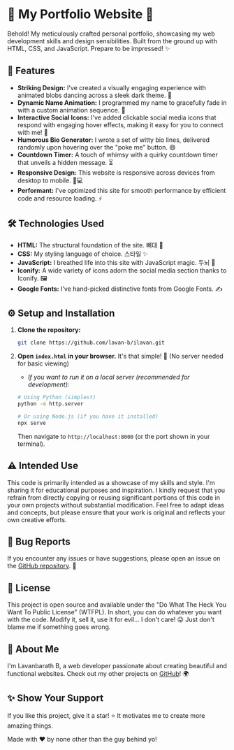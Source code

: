 # 🚀 My Portfolio Website 🎨

Behold! My meticulously crafted personal portfolio, showcasing my web development skills and design sensibilities.  Built from the ground up with HTML, CSS, and JavaScript. Prepare to be impressed! ✨

## 🌟 Features

*   **Striking Design:** I've created a visually engaging experience with animated blobs dancing across a sleek dark theme. 🖤
*   **Dynamic Name Animation:** I programmed my name to gracefully fade in with a custom animation sequence. 🤩
*   **Interactive Social Icons:** I've added clickable social media icons that respond with engaging hover effects, making it easy for you to connect with me! 🔗
*   **Humorous Bio Generator:** I wrote a set of witty bio lines, delivered randomly upon hovering over the "poke me" button. 😄
*   **Countdown Timer:** A touch of whimsy with a quirky countdown timer that unveils a hidden message. ⏳
*   **Responsive Design:** This website is responsive across devices from desktop to mobile. 📱💻
*   **Performant:** I've optimized this site for smooth performance by efficient code and resource loading. ⚡

## 🛠️ Technologies Used

*   **HTML:**  The structural foundation of the site. 뼈대 🧱
*   **CSS:**  My styling language of choice. 스타일 ✨
*   **JavaScript:**  I breathed life into this site with JavaScript magic. 두뇌 🧠
*   **Iconify:**  A wide variety of icons adorn the social media section thanks to Iconify. 🖼️
*   **Google Fonts:** I've hand-picked distinctive fonts from Google Fonts. ✍️

## ⚙️ Setup and Installation

1.  **Clone the repository:**
    ```bash
    git clone https://github.com/lavan-b/ilavan.git
    ```

2.  **Open `index.html` in your browser.** It's that simple! 🎉 (No server needed for basic viewing)

    *   _If you want to run it on a local server (recommended for development):_

    ```bash
    # Using Python (simplest)
    python -m http.server

    # Or using Node.js (if you have it installed)
    npx serve
    ```

    Then navigate to `http://localhost:8000` (or the port shown in your terminal).

## ⚠️ Intended Use

This code is primarily intended as a showcase of my skills and style. I'm sharing it for educational purposes and inspiration.  I kindly request that you refrain from directly copying or reusing significant portions of this code in your own projects without substantial modification. Feel free to adapt ideas and concepts, but please ensure that your work is original and reflects your own creative efforts.

## 🐛 Bug Reports

If you encounter any issues or have suggestions, please open an issue on the [GitHub repository](https://github.com/lavan-b/ilavan/issues). 🐞

## 📜 License

This project is open source and available under the "Do What The Heck You Want To Public License" (WTFPL). In short, you can do whatever you want with the code. Modify it, sell it, use it for evil... I don't care! 😜 Just don't blame me if something goes wrong.

## 🙋 About Me

I'm Lavanbarath B, a web developer passionate about creating beautiful and functional websites.  Check out my other projects on [GitHub](https://github.com/lavan-b)! 🌍

## ✨ Show Your Support

If you like this project, give it a star! ⭐ It motivates me to create more amazing things.


Made with ❤️ by none other than the guy behind yo!
